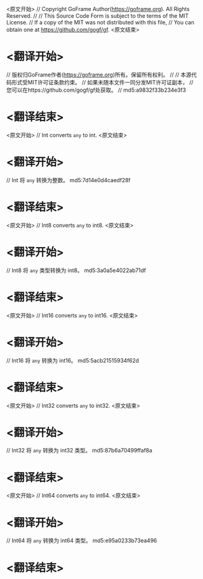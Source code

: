 
<原文开始>
// Copyright GoFrame Author(https://goframe.org). All Rights Reserved.
//
// This Source Code Form is subject to the terms of the MIT License.
// If a copy of the MIT was not distributed with this file,
// You can obtain one at https://github.com/gogf/gf.
<原文结束>

# <翻译开始>
// 版权归GoFrame作者(https://goframe.org)所有。保留所有权利。
//
// 本源代码形式受MIT许可证条款约束。
// 如果未随本文件一同分发MIT许可证副本，
// 您可以在https://github.com/gogf/gf处获取。
// md5:a9832f33b234e3f3
# <翻译结束>


<原文开始>
// Int converts `any` to int.
<原文结束>

# <翻译开始>
// Int 将 `any` 转换为整数。 md5:7d14e0d4caedf28f
# <翻译结束>


<原文开始>
// Int8 converts `any` to int8.
<原文结束>

# <翻译开始>
// Int8 将 `any` 类型转换为 int8。 md5:3a0a5e4022ab71df
# <翻译结束>


<原文开始>
// Int16 converts `any` to int16.
<原文结束>

# <翻译开始>
// Int16 将 `any` 转换为 int16。 md5:5acb21515934f62d
# <翻译结束>


<原文开始>
// Int32 converts `any` to int32.
<原文结束>

# <翻译开始>
// Int32 将 `any` 转换为 int32 类型。 md5:87b6a70499ffaf8a
# <翻译结束>


<原文开始>
// Int64 converts `any` to int64.
<原文结束>

# <翻译开始>
// Int64 将 `any` 转换为 int64 类型。 md5:e95a0233b73ea496
# <翻译结束>

